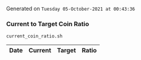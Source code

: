 Generated on `Tuesday 05-October-2021 at 00:43:36`

### Current to Target Coin Ratio
`current_coin_ratio.sh`

Date|Current|Target|Ratio
---|---|---|---
